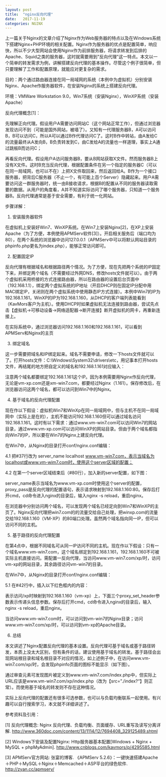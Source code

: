 ```yaml
---
layout: post
title:  "nginx反向代理"
date:   2017-11-19
categories: NGINX
---
```



上一篇关于Nginx的文章介绍了Nginx作为Web服务器的特点以及在Windows系统下搭建Nginx+PHP环境的相关配置。Nginx作为服务器的优点是配置简单，响应快，所以不少大型网站会使用Nginx作为前排服务器，将请求转发到后排的Apache、Squid之类的服务器，这时就需要用到"反向代理"这一特点。本文以一个简单的转发需求为例，讲解搭建反向代理的基本操作。尽管这个例子很简单，但只要理解了工作和配置原理，就能应对更复杂的需求。

 

目的：两个通过路由器连接在同一局域网的系统（本例中为虚拟机）分别安装Nginx、Apache作服务器软件，在安装Nginx的系统上搭建反向代理。

环境：VMWare Workstation 9.0，Win7系统（安装Nginx），WinXP系统（安装Apache）

反向代理概念[1]：

先理解正向代理。假设用户A需要访问网站C（这个网站正常工作），但通过浏览器发现访问不到（可能是国外网站，被墙了）。又知有一代理服务器B，A可以访问B，B可以访问C，所以A可以通过B作代理访问C了。这时B作中转站，由A发给C的流量最终从A发向B，B负责转发到C，由C发给A的流量也一样道理，事实上A通过跳板B而访问C；

再看反向代理。假设用户A访问服务器B，要从B网站获取X文件。然而服务器B上没有X文件。这时B充当反向代理，根据配置条件在另一个指定的服务器C（可以在同一局域网，也可以不在）上把X文件取回来，然后返回给A。B作为一个接口服务器，把背后C服务器（不止一个，有可能上百个Server）隐藏起来。用户A需要访问这一群服务器时，统一由B接收请求，根据B的配置从不同的服务器读取需要的数据。从用户的角度看，A并不知道实际访问了哪个服务器，只知道一个服务器B。反向代理通常是基于安全需要，有利于统一化网站。

步骤详解：

 

1. 安装服务器软件

在虚拟机上安装好Win7、WinXP系统。在Win7上安装Nginx[2]，在XP上安装Apache（为了方便，本例使用APMServ软件[3]）。开启相关服务后（端口均为80），在两个系统的浏览器中访问127.0.0.1（APMServ中可以将默认网站目录的phpinfo.php更名为index.php），能够正常访问即可。

 

2. 配置固定IP

反向代理有根据域名和根据路径两个情况。为了方便，现在先把两个系统的IP固定下来，并绑定两个域名（不需要经过外网DNS，修改hosts文件就可以）。由于两个虚拟机采用桥接的方式连接路由器，所以在路由器的设置后台页面中（192.168.1.1），绑定两个虚拟系统的IP地址（开启DHCP则在固定IP分配中用MAC绑定IP，关闭则在两个虚拟系统中使用静态IP方式连接）。本例中Win7的IP为192.168.1.161，WinXP的IP为192.168.1.160，从DHCP的客户端列表能看到（KavMors客户为主机）。使用DHCP时如果虚拟机无法连接到路由器，尝试先点击【虚拟机->可移动设备->网络适配器->断开连接】断开虚拟机的网卡，再重新连接上。



在实际系统中，通过浏览器访问192.168.1.160和192.168.1.161，可以看到APMServ和Nginx的主页





 

3. 绑定域名

这一步需要把域名和IP绑定起来。域名不需要申请，修改一下hosts文件就可以了。打开hosts文件：C:\Windows\System32\drivers\etc，用记事本打开hosts文件，再结尾的地方把自定义的域名和192.168.1.161对应输入：



注意两个域名都要绑定192.168.1.161这个IP。因为本例需要用Nginx作反向代理，无论是vm-xp.com还是xm-win7.com，都要经过Nginx（1.161）。保存修改后，在浏览器访问这两个域名，都可以访问到Win7中的Nginx。

 

4. 基于域名的反向代理配置

现在作以下假设：虚拟机Win7和WinXp在同一局域网中，但与主机不在同一局域网中（实际上是在的），主机不能访问192.168.1.160但可以通过域名访问192.168.1.161。这时有以下需求：通过www.vm-win7.com可以访问Win7的网站目录，通过www.vm-xp.com可以访问WinXP的网站目录。但由于两个域名都指向Win7的IP，所以要在Win7的Nginx上建反向代理。

在Win7中，从Nginx的目录打开conf/nginx.conf编辑：

4.1  把#37行改为 server_name localhost www.vm-win7.com，表示当域名为localhost或www.vm-wim7.com时，使用这个server区域的配置；

4.2  在第一个server区域结束后（#80行），加入新的server配置，如下图：



server_name表示当域名为www.vm-xp.com时使用这个server的配置，proxy_pass是反向代理的配置语句，表示请求映射到192.168.1.160:80。保存后打开cmd，cd命令进入nginx的目录后，输入nginx -s reload，重启nginx。

在浏览器中分别访问两个域名，可以发现两个域名已经定向到Win7和WinXP的主页了。Nginx反向代理把win7.com的的流量交给自己处理，把winxp.com的流量交给192.168.1.160（VM-XP）的80端口处理。虽然两个域名指向同一IP，但可以访问不同的主机。

 

5. 基于路径的反向代理配置

在第4点中，根据不同域名可从同一IP访问不同的主机。现在作以下假设：只有一个域名www.vm-win7.com，这个域名绑定到192.168.1.161，192.168.1.160不可被实际主机直接访问。需配置一反向代理，当访问www.vm-win7.com/xp/时，访问vm-xp的网站目录，其余路径访问vm-win7的目录。

在Win7中，从Nginx的目录打开conf/nginx.conf编辑：

5.1 在#42行中，插入以下红色框内的内容：



表示访问/xp时映射到192.168.1.160（vm-xp）上，下面三个proxy_set_header参数表示传递头信息参数。保存后打开cmd，cd命令进入nginx的目录后，输入nginx -s reload，重启nginx。

当访问www.vm-win7.com时，可以访问到vm-win7的Nginx目录；访问www.vm-win7.com/xp/时，可以访问到vm-xp的Apache目录。

 

6. 总结

本文讲述了Nginx配置反向代理的基本设置。反向代理可基于域名或基于路径转发，本质上没太大区别，但有条件的话，建议使用基于域名的转发。基于路径会出现网站根目录和域名根目录不对应的情况，如上述例子中，在访问www.vm-win7.com/xp/时，会发现phpinfo页面的图标不能显示（如下图）。



通过审查元素可发现图片被定义到www.vm-win7.com/index.php中，但实际上URL应该是www.vm-win7.com/xp/index.php（改为【src="./index?“】则正常）。而使用基于域名的转发则不存在这种情况。



实际上反向代理的配置还有很多可选参数，也可以与负载均衡联系一起使用。有兴趣可以自行搜索学习，本文就不详细讲述了。

 

参考资料及引用：

[1] 反向代理概念: Nginx 反向代理、负载均衡、页面缓存、URL重写及读写分离详解.
http://www.360doc.com/content/13/1114/12/7694408_329125489.shtml

[2] Windows下安装及配置Nginx: Http服务器基本配置[Windows + Nginx + MySQL + phpMyAdmin].
http://www.cnblogs.com/kavmors/p/4295585.html

[3] APMServ官方网站: 张宴的博客. 《APMServ 5.2.6》：一键快速搭建Apache＋PHP＋MySQL＋Nginx＋Memcached＋ASP平台的绿色软件.
http://zyan.cc/apmserv/

